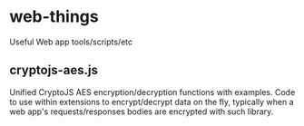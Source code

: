 # web-things
Useful Web app tools/scripts/etc

## cryptojs-aes.js
Unified CryptoJS AES encryption/decryption functions with examples. Code to use within extensions to encrypt/decrypt data on the fly, typically when a web app's requests/responses bodies are encrypted with such library.
